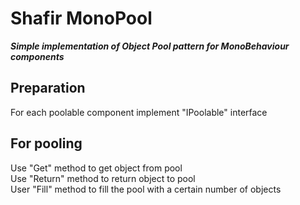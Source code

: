 # Shafir MonoPool

_____Simple implementation of Object Pool pattern for MonoBehaviour components_____

## Preparation
For each poolable component implement "IPoolable" interface

## For pooling
Use "Get" method to get object from pool\
Use "Return" method to return object to pool\
User "Fill" method to fill the pool with a certain number of objects

